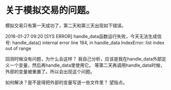 # 关于模拟交易的问题。

模拟交易只有第一天成功了，第二天和第三天出现如下错误。

2016-01-27 09:20 [SYS ERROR] handle_data函数运行失败，今天无法生成信号: handle_data() internal error line 184, in handle_data IndexError: list index out of range

回测时候没有问题，为什么会这样？
我自己分析，应该是我在handle_data外部定义一个变量，然后再handle_data里使用它。
等第二天再调用handle_data时候，外部的变量被重置了。所以会出现这个问题。

如何解决？是不是得把外部的变量写道一些文件里？
望指点。